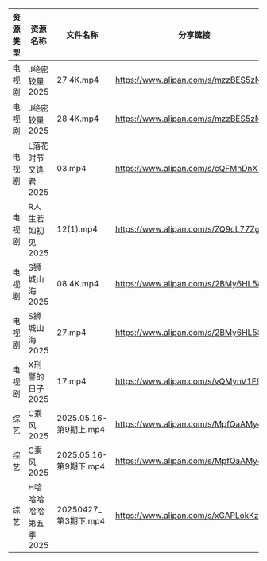 | 资源类型 | 资源名称          | 文件名称                | 分享链接                                 | 更新时间                |
| ---- | ------------- | ------------------- | ------------------------------------ | ------------------- |
| 电视剧  | J绝密较量2025     | 27 4K.mp4           | https://www.alipan.com/s/mzzBES5zNic | 2025-05-17 00:05:19 |
| 电视剧  | J绝密较量2025     | 28 4K.mp4           | https://www.alipan.com/s/mzzBES5zNic | 2025-05-17 00:05:19 |
| 电视剧  | L落花时节又逢君2025  | 03.mp4              | https://www.alipan.com/s/cQFMhDnX7Xh | 2025-05-17 13:05:24 |
| 电视剧  | R人生若如初见2025   | 12(1).mp4           | https://www.alipan.com/s/ZQ9cL77ZgpR | 2025-05-17 13:05:28 |
| 电视剧  | S狮城山海2025     | 08 4K.mp4           | https://www.alipan.com/s/2BMy6HL58NJ | 2025-05-17 13:05:33 |
| 电视剧  | S狮城山海2025     | 27.mp4              | https://www.alipan.com/s/2BMy6HL58NJ | 2025-05-17 13:05:33 |
| 电视剧  | X刑警的日子2025    | 17.mp4              | https://www.alipan.com/s/vQMynV1F9gY | 2025-05-17 13:05:41 |
| 综艺   | C乘风2025       | 2025.05.16-第9期上.mp4 | https://www.alipan.com/s/MpfQaAMy4Ly | 2025-05-17 08:05:47 |
| 综艺   | C乘风2025       | 2025.05.16-第9期下.mp4 | https://www.alipan.com/s/MpfQaAMy4Ly | 2025-05-17 08:05:46 |
| 综艺   | H哈哈哈哈哈第五季2025 | 20250427_第3期下.mp4   | https://www.alipan.com/s/xGAPLokKzoj | 2025-05-17 13:06:01 |
